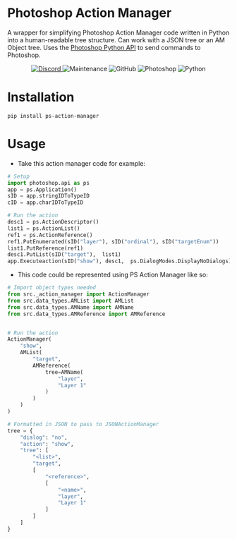# Photoshop Action Manager
A wrapper for simplifying Photoshop Action Manager code written in Python into a human-readable tree structure. 
Can work with a JSON tree or an AM Object tree. Uses the [Photoshop Python API](https://github.com/loonghao/photoshop-python-api) 
to send commands to Photoshop.

<div style="text-align: center;">
  <a href="https://discord.gg/magicproxies">
    <img alt="Discord" src="https://img.shields.io/discord/889831317066358815?label=Discord&style=plastic">
  </a>
  <img alt="Maintenance" src="https://img.shields.io/badge/Maintained%3F-yes-brightgreen?style=plastic">
  <img alt="GitHub" src="https://img.shields.io/github/license/MrTeferi/MTG-Proxyshop?color=1082C2&style=plastic">
  <img alt="Photoshop" src="https://img.shields.io/badge/photoshop-CC 2015--2023-informational?style=plastic">
  <img alt="Python" src="https://img.shields.io/badge/python-3.9%2B-yellow?style=plastic">
</div>

# Installation
`pip install ps-action-manager`

# Usage
* Take this action manager code for example:
```python
# Setup
import photoshop.api as ps
app = ps.Application()
sID = app.stringIDToTypeID
cID = app.charIDToTypeID

# Run the action
desc1 = ps.ActionDescriptor()
list1 = ps.ActionList()
ref1 = ps.ActionReference()
ref1.PutEnumerated(sID("layer"), sID("ordinal"), sID("targetEnum"))
list1.PutReference(ref1)
desc1.PutList(sID("target"),  list1)
app.Executeaction(sID("show"), desc1,  ps.DialogModes.DisplayNoDialogs)
```
* This code could be represented using PS Action Manager like so:
```python
# Import object types needed
from src._action_manager import ActionManager
from src.data_types.AMList import AMList
from src.data_types.AMName import AMName
from src.data_types.AMReference import AMReference


# Run the action
ActionManager(
    "show",
    AMList(
        "target",
        AMReference(
            tree=AMName(
                "layer",
                "Layer 1"
            )
        )
    )
)

# Formatted in JSON to pass to JSONActionManager
tree = {
    "dialog": "no",
    "action": "show",
    "tree": [
        "<list>",
        "target",
        [
            "<reference>",
            [
                "<name>",
                "layer",
                "Layer 1"
            ]
        ]
    ]
}
```